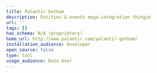 ```yaml
---
title: Palantir Gotham
description: Entities & events mega-integration thingie
url: ''
tags: []
has_schema: N/A (proprietary)
home_url: http://www.palantir.com/palantir-gotham/
installation_audience: Developer
open_source: false
type: tool
usage_audience: Data User
---
```

